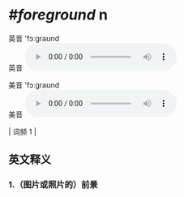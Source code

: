 # ***\#foreground*** n
英音 'fɔːɡraʊnd  
英音
<audio src="./media/foreground1.aac" controls="controls"></audio>

美音 'fɔːɡraʊnd  
美音
<audio src="./media/foreground2.aac" controls="controls"></audio>



| 词频 1 |  

英文释义
---
### 1.**（图片或照片的）前景**  


